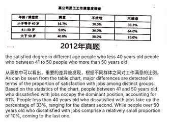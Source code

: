 ![avatar](../pic/2012.png)
the satisfied degree in different age
people who less 40 years old
people who between 41 to 50
people who more than 50 years old


   从表格中可以看出，重要的差异被发现，根据不同群体之间对工作满意的比例。
   As can be seen from the table chart, major differences are detected in terms of the proportion of satisfaction with jobs 
among distinct groups. Based on the statistics of the chart, people between 41 and 50 years old who dissatisfied with jobs 
occupy the dominant position, accounting for 61%. People less than 40 years old who dissatisfied with jobs take up the 
percentage of 33%, ranging for the distant second. While people over 50 years old who dissatisfied with jobs comprise a 
relatively small proportion of 10%, coming to the last one.
  